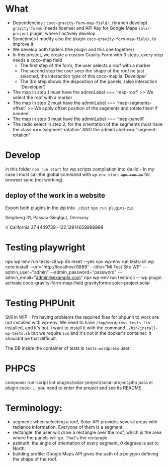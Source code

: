 # What 

- Dependencies : 
  `coco-gravity-form-map-field/`, (branch develop)
  `gravity-forms` (needs license) and API Key for Google Maps
  `solar-project` plugin, where I actively develop
- Sometimes I modify also the plugin `coco-gravity-form-map-field/`, to improve it  
- We develop both folders (the plugin and this one together)
- In this project, we create a custom Gravity Form with 3 steps, every step needs a coco-map field
  - The first step of the form, the user selects a roof with a marker
  - The second step the user sees the shape of the roof he just selected, the interaction type of this coco-map is ´Developer´
  - The 3rd step shows the disposition of the panels, (also interaction 'Developer')
- The map in step 1 must have the adminLabel === 'map-roof'  >> We select the roof with a marker
- The map in step 2 must have the adminLabel === 'map-segments-offset' >> We apply offset position of the segments and rotate them if needed
- The map in step 3 must have the adminLabel === 'map-panelli'
- The radio select in step 2, for the orientation of the segments 
must have the class === 'segment-rotation' AND the adminLabel  === 'segment-rotation'

# Develop

  in this folder
  `npm run start` for wp scripts compilation into /build
    - In my case I must call the global command with `wp-env start`
  ~~`npm run bs`~~ for browser sync (not working)

## deploy of the work in a website

Export both plugins in the zip into `./dist`
`npm run plugins-zip`

  Sieglberg 31, Passau-Sieglgut, Germany

// California
37.4449739,-122.13914659999998

# Testing playwright

npx wp-env run tests-cli wp db reset --yes
npx wp-env run tests-cli wp core install --url="http://localhost:8889" --title="Mi Test Site WP" --admin_user="admin" --admin_password="password" --admin_email="admin@example.com"
npx wp-env run tests-cli -- wp plugin activate coco-gravity-form-map-field gravityforms solar-project solar

# Testing PHPUnit

Still in WIP - I'm having problems the required files for phpunit to work are not installed with wp-env.
We need to have `/tmp/wordpress-tests-lib` installed, and it's not. I want to install it with the command `./bin/install-wp-tests.sh` but we require `svn` and it's not in the docker's container. It shouldnt be that difficult.

The DB inside the container of tests is 
`tests-wordpress`
user: 

# PHPCS

composer run-script lint plugins/solar-project/solar-project.php
para el plugin coco- ... you need to enter the project and see its README.


# Terminology:

- segment: when selecting a roof, Solar API provides several areas with radiance information. Everyone of them is a segment.
- rectangle: the user will draw a rectangle over the roof, which is the area where the panels will go. That's the rectangle
- azimuth: the angle of orientation of every segment, 0 degrees is set to North.
- building profile: Google Maps API gives the path of a polygon defining the shape of the roof.